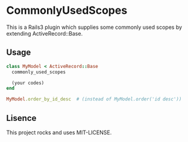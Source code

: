 # CommonlyUsedScopes
This is a Rails3 plugin which supplies some commonly used scopes by extending ActiveRecord::Base.

## Usage
```ruby
class MyModel < ActiveRecord::Base
  commonly_used_scopes

  (your codes)
end
```

```ruby
MyModel.order_by_id_desc  # (instead of MyModel.order('id desc'))
```

## Lisence
This project rocks and uses MIT-LICENSE.
